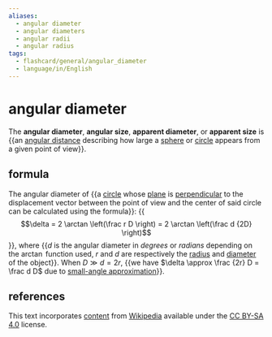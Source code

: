 ```yaml
---
aliases:
  - angular diameter
  - angular diameters
  - angular radii
  - angular radius
tags:
  - flashcard/general/angular_diameter
  - language/in/English
---
```


# angular diameter

The __angular diameter__, __angular size__, __apparent diameter__, or __apparent size__ is {{an [angular distance](angular%20distance.md) describing how large a [sphere](sphere.md) or [circle](circle.md) appears from a given point of view}}.

## formula

The angular diameter of {{a [circle](circle.md) whose [plane](plane%20(geometry).md) is [perpendicular](perpendicular.md) to the displacement vector between the point of view and the center of said circle can be calculated using the formula}}: {{$$\delta = 2 \arctan \left(\frac r D \right) = 2 \arctan \left(\frac d {2D} \right)$$}}, where {{$d$ is the angular diameter in _degrees_ or _radians_ depending on the $\arctan$ function used, $r$ and $d$ are respectively the [radius](radius.md) and [diameter](diameter.md) of the object}}. When $D \gg d = 2r$, {{we have $\delta \approx \frac {2r} D = \frac d D$ due to [small-angle approximation](small-angle%20approximation.md)}}.

## references

This text incorporates [content](https://en.wikipedia.org/wiki/angular_diameter) from [Wikipedia](Wikipedia.md) available under the [CC BY-SA 4.0](https://creativecommons.org/licenses/by-sa/4.0/) license.
